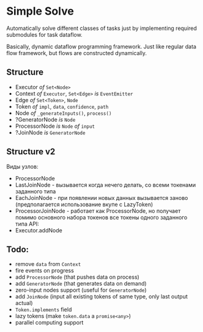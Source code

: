 # Simple Solve
Automatically solve different classes of tasks 
just by implementing required submodules for task dataflow.

Basically, dynamic dataflow programming framework. Just like regular data flow framework,
but flows are constructed dynamically. 

## Structure
- Executor _of_ `Set<Node>`
- Context _of_ `Executor`, `Set<Edge>` _is_ `EventEmitter`
- Edge _of_ `Set<Token>`, `Node`
- Token _of_ `impl`, `data`, `confidence`, `path`
- Node _of_ `_generateInputs()`, `process()` 
- ?GeneratorNode _is_ `Node`
- ProcessorNode _is_ `Node` _of_ `input`
- ?JoinNode _is_ `GeneratorNode`

## Structure v2
Виды узлов:
- ProcessorNode
- LastJoinNode - вызывается когда нечего делать, со всеми токенами заданного типа
- EachJoinNode - при появлении новых данных вызывается заново (предполагается использование
вкупе с LazyToken)
- ProcessorJoinNode - работает как ProcessorNode, но получает помимо основного набора токенов
все токены одного заданного типа
API:
- Executor.addNode






## Todo:
- remove `data` from `Context`
- fire events on progress
- add `ProcessorNode` (that pushes data on process)
- add `GeneratorNode` (that generates data on demand)
- zero-input nodes support (useful for `GeneratorNode`)
- add `JoinNode` (input all existing tokens of same type, only last output actual)
- `Token.implements` field
- lazy tokens (make `token.data` a `promise<any>`)
- parallel computing support